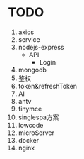 # TODO

1. axios
2. service
3. nodejs-express
    - API
        - Login
4. mongodb
5. 鉴权
6. token&refreshToken
7. AI
8. antv
9. tinymce
10. singlespa方案
11. lowcode
12. microServer
13. docker
14. nginx